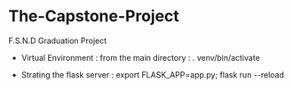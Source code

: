 # The-Capstone-Project
F.S.N.D Graduation Project


- Virtual Environment : 
from the main directory : 
. venv/bin/activate



- Strating the flask server : 
export FLASK_APP=app.py;
flask run --reload
